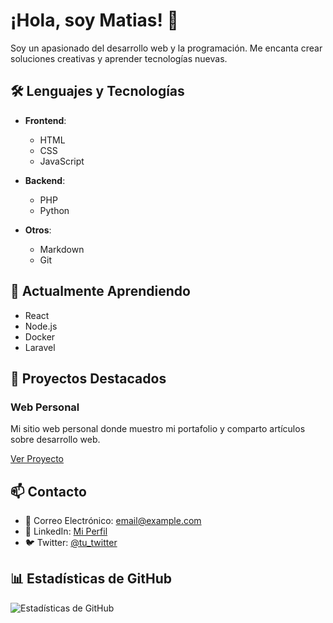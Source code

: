 # ¡Hola, soy Matias! 👋

Soy un apasionado del desarrollo web y la programación. Me encanta crear soluciones creativas y aprender tecnologías nuevas.

## 🛠️ Lenguajes y Tecnologías

- **Frontend**: 
  - HTML
  - CSS
  - JavaScript
  
- **Backend**:
  - PHP
  - Python
  
- **Otros**:
  - Markdown
  - Git
  
## 🌱 Actualmente Aprendiendo

- React
- Node.js
- Docker
- Laravel

## 📂 Proyectos Destacados

### Web Personal
Mi sitio web personal donde muestro mi portafolio y comparto artículos sobre desarrollo web.

[Ver Proyecto](#)


## 📫 Contacto

- 📧 Correo Electrónico: [email@example.com](mailto:email@example.com)
- 🔗 LinkedIn: [Mi Perfil](https://www.linkedin.com/in/tunombre/)
- 🐦 Twitter: [@tu_twitter](https://twitter.com/tu_twitter)

## 📊 Estadísticas de GitHub

![Estadísticas de GitHub](https://github-readme-stats.vercel.app/api?username=TheBromas&show_icons=true&theme=radical)
